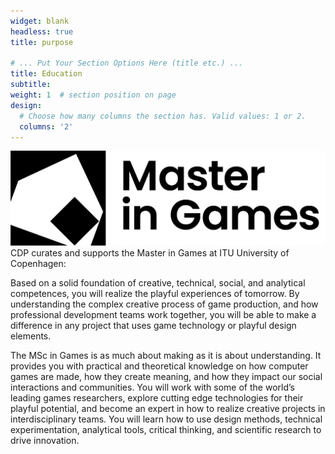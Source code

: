 ```yaml
---
widget: blank
headless: true
title: purpose

# ... Put Your Section Options Here (title etc.) ...
title: Education
subtitle: 
weight: 1  # section position on page
design:
  # Choose how many columns the section has. Valid values: 1 or 2.
  columns: '2'
---
```

![Master logo](MG_signature@pt2.png "")
CDP curates and supports the Master in Games at ITU University of Copenhagen:

Based on a solid foundation of creative, technical, social, and analytical competences, you will realize the playful experiences of tomorrow. By understanding the complex creative process of game production, and how professional development teams work together, you will be able to make a difference in any project that uses game technology or playful design elements.
 
The MSc in Games is as much about making as it is about understanding. It provides you with practical and theoretical knowledge on how computer games are made, how they create meaning, and how they impact our social interactions and communities. You will work with some of the world’s leading games researchers, explore cutting edge technologies for their playful potential, and become an expert in how to realize creative projects in interdisciplinary teams. You will learn how to use design methods, technical experimentation, analytical tools, critical thinking, and scientific research to drive innovation.

